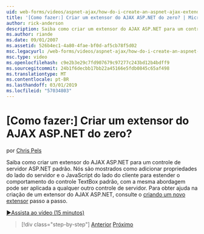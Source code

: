```yaml
---
uid: web-forms/videos/aspnet-ajax/how-do-i-create-an-aspnet-ajax-extender-from-scratch
title: '[Como fazer:] Criar um extensor do AJAX ASP.NET do zero? | Microsoft Docs'
author: rick-anderson
description: Saiba como criar um extensor do AJAX ASP.NET para um controle de servidor ASP.NET padrão. Nós são mostrados como adicionar propriedades do lado do servidor e o JavaScript do lado do cliente...
ms.author: riande
ms.date: 09/01/2007
ms.assetid: 526b4ec1-4a80-4fae-bf0d-af5cb78f5d02
msc.legacyurl: /web-forms/videos/aspnet-ajax/how-do-i-create-an-aspnet-ajax-extender-from-scratch
msc.type: video
ms.openlocfilehash: c9e2b3e29c7fd907679c97277c243bd12b4bdff9
ms.sourcegitcommit: 24b1f6decbb17bb22a45166e5fdb0845c65af498
ms.translationtype: MT
ms.contentlocale: pt-BR
ms.lasthandoff: 03/01/2019
ms.locfileid: "57034803"
---
```

<a name="how-do-i-create-an-aspnet-ajax-extender-from-scratch"></a>[Como fazer:] Criar um extensor do AJAX ASP.NET do zero?
====================
por [Chris Pels](https://twitter.com/chrispels)

Saiba como criar um extensor do AJAX ASP.NET para um controle de servidor ASP.NET padrão. Nós são mostrados como adicionar propriedades do lado do servidor e o JavaScript do lado do cliente para estender o comportamento do controle TextBox padrão, com a mesma abordagem pode ser aplicada a qualquer outro controle de servidor. Para obter ajuda na criação de um extensor do AJAX ASP.NET, consulte o [criando um novo extensor](../../overview/ajax-control-toolkit/getting-started/creating-a-custom-ajax-control-toolkit-control-extender-cs.md) passo a passo.

[&#9654;Assista ao vídeo (15 minutos)](https://channel9.msdn.com/Blogs/ASP-NET-Site-Videos/how-do-i-create-an-aspnet-ajax-extender-from-scratch)

> [!div class="step-by-step"]
> [Anterior](how-do-i-trigger-an-updatepanel-refresh-from-a-dropdownlist-control.md)
> [Próximo](how-do-i-build-custom-server-controls-that-work-with-or-without-aspnet-ajax.md)
